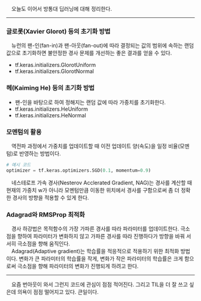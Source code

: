 &emsp;오늘도 이어서 방통대 딥러닝에 대해 정리한다.  

---

### 글로롯(Xavier Glorot) 등의 초기화 방법   
&emsp;뉴런의 팬-인(fan-in)과 팬-아웃(fan-out)에 따라 결정되는 값의 범위에 속하는 랜덤 값으로 초기화하면 불안정한 경사 문제를 개선하는 좋은 결과를 얻을 수 있다.   
- tf.keras.initializers.GlorotUniform   
- tf.keras.initializers.GlorotNormal   
### 헤(Kaiming He) 등의 초기화 방법   
- 팬-인을 바탕으로 하여 정해지는 랜덤 값에 따라 가중치를 초기화한다.   
- tf.keras.initializers.HeUniform   
- tf.keras.initializers.HeNormal   
### 모멘텀의 활용   
&emsp;역전파 과정에서 가중치를 업데이트할 때 이전 업데이트 양(속도)을 일정 비율(모멘텀)로 반영하는 방법이다.   
```python
# 예시 코드
optimizer = tf.keras.optimizers.SGD(0.1, momentum=0.9)
```
&emsp;네스테로프 가속 경사(Nesterov Acclerated Gradient, NAG)는 경사를 계산할 때 현재의 가중치 w가 아니라 모멘텀만큼 이동한 위치에서 경사를 구함으로써 좀 더 정확한 경사의 방향을 적용할 수 있게 한다.   
### Adagrad와 RMSProp 최적화   
&emsp;경사 하강법은 목적함수의 가장 가파른 경사를 따라 파라미터를 업데이트한다. 극소점을 향하여 파라미터가 변화하지 않고 가파른 경사를 따라 진행하다가 방향을 바꿔 서서히 극소점을 향해 움직인다.   
&emsp;Adagrad(Adaptive gradient)는 학습률을 적응적으로 적용하기 위한 최적화 방법이다. 변화가 큰 파라미터의 학습률을 작게, 변화가 작은 파라미터의 학습률은 크게 함으로써 극소점을 향해 파라미터의 변화가 진행되게 하려고 한다.   

---

&emsp;요즘 번아웃이 와서 그런지 코드에 관심이 점점 적어진다. 그리고 TIL을 더 잘 쓰고 싶은데 의욕이 점점 떨어지고 있다. 큰일이다. 